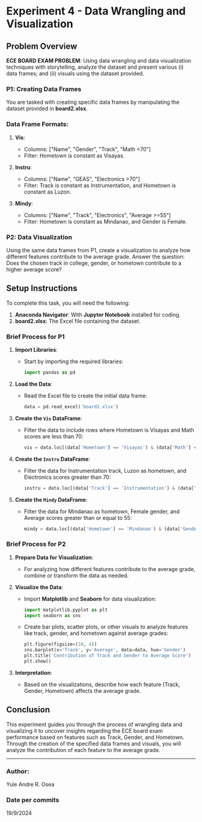# Experiment 4 - Data Wrangling and Visualization

## Problem Overview

**ECE BOARD EXAM PROBLEM**: Using data wrangling and data visualization techniques with storytelling, analyze the dataset and present various (i) data frames; and (ii) visuals using the dataset provided.

### P1: Creating Data Frames

You are tasked with creating specific data frames by manipulating the dataset provided in **board2.xlsx**.

### Data Frame Formats:
1. **Vis**: 
   - Columns: ["Name", "Gender", "Track", "Math <70"]
   - Filter: Hometown is constant as Visayas.

2. **Instru**:
   - Columns: ["Name", "GEAS", "Electronics >70"]
   - Filter: Track is constant as Instrumentation, and Hometown is constant as Luzon.

3. **Mindy**:
   - Columns: ["Name", "Track", "Electronics", "Average >=55"]
   - Filter: Hometown is constant as Mindanao, and Gender is Female.

### P2: Data Visualization

Using the same data frames from P1, create a visualization to analyze how different features contribute to the average grade. Answer the question: Does the chosen track in college, gender, or hometown contribute to a higher average score?

## Setup Instructions

To complete this task, you will need the following:
1. **Anaconda Navigator**: With **Jupyter Notebook** installed for coding.
2. **board2.xlsx**: The Excel file containing the dataset.

### Brief Process for P1

1. **Import Libraries**:
   - Start by importing the required libraries:
     ```python
     import pandas as pd
     ```

2. **Load the Data**:
   - Read the Excel file to create the initial data frame:
     ```python
     data = pd.read_excel('board2.xlsx')
     ```

3. **Create the `Vis` DataFrame**:
   - Filter the data to include rows where Hometown is Visayas and Math scores are less than 70:
     ```python
     vis = data.loc[(data['Hometown'] == 'Visayas') & (data['Math'] < 70), ['Name', 'Gender', 'Track', 'Math']]
     ```

4. **Create the `Instru` DataFrame**:
   - Filter the data for Instrumentation track, Luzon as hometown, and Electronics scores greater than 70:
     ```python
     instru = data.loc[(data['Track'] == 'Instrumentation') & (data['Hometown'] == 'Luzon') & (data['Electronics'] > 70), ['Name', 'GEAS', 'Electronics']]
     ```

5. **Create the `Mindy` DataFrame**:
   - Filter the data for Mindanao as hometown, Female gender, and Average scores greater than or equal to 55:
     ```python
     mindy = data.loc[(data['Hometown'] == 'Mindanao') & (data['Gender'] == 'Female') & (data['Average'] >= 55), ['Name', 'Track', 'Electronics', 'Average']]
     ```

### Brief Process for P2

1. **Prepare Data for Visualization**:
   - For analyzing how different features contribute to the average grade, combine or transform the data as needed.
   
2. **Visualize the Data**:
   - Import **Matplotlib** and **Seaborn** for data visualization:
     ```python
     import matplotlib.pyplot as plt
     import seaborn as sns
     ```

   - Create bar plots, scatter plots, or other visuals to analyze features like track, gender, and hometown against average grades:
     ```python
     plt.figure(figsize=(10, 4))
     sns.barplot(x='Track', y='Average', data=data, hue='Gender')
     plt.title('Contribution of Track and Gender to Average Score')
     plt.show()
     ```

3. **Interpretation**:
   - Based on the visualizations, describe how each feature (Track, Gender, Hometown) affects the average grade.

## Conclusion

This experiment guides you through the process of wrangling data and visualizing it to uncover insights regarding the ECE board exam performance based on features such as Track, Gender, and Hometown. Through the creation of the specified data frames and visuals, you will analyze the contribution of each feature to the average grade.

---

### Author:
Yule Andre R. Osea

### Date per commits

19/9/2024
